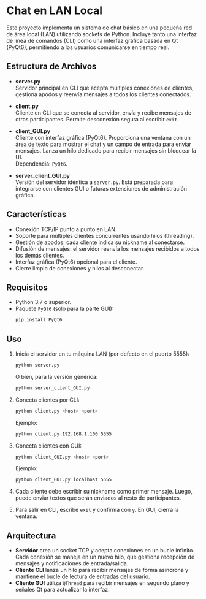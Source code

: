 # Chat en LAN Local

Este proyecto implementa un sistema de chat básico en una pequeña red de área local (LAN) utilizando sockets de Python. Incluye tanto una interfaz de línea de comandos (CLI) como una interfaz gráfica basada en Qt (PyQt6), permitiendo a los usuarios comunicarse en tiempo real.

## Estructura de Archivos

- **server.py**\
  Servidor principal en CLI que acepta múltiples conexiones de clientes, gestiona apodos y reenvía mensajes a todos los clientes conectados.

- **client.py**\
  Cliente en CLI que se conecta al servidor, envía y recibe mensajes de otros participantes. Permite desconexión segura al escribir `exit`.

- **client\_GUI.py**\
  Cliente con interfaz gráfica (PyQt6). Proporciona una ventana con un área de texto para mostrar el chat y un campo de entrada para enviar mensajes. Lanza un hilo dedicado para recibir mensajes sin bloquear la UI.\
  Dependencia: `PyQt6`.

- **server\_client\_GUI.py**\
  Versión del servidor idéntica a `server.py`. Está preparada para integrarse con clientes GUI o futuras extensiones de administración gráfica.

## Características

- Conexión TCP/IP punto a punto en LAN.
- Soporte para múltiples clientes concurrentes usando hilos (threading).
- Gestión de apodos: cada cliente indica su nickname al conectarse.
- Difusión de mensajes: el servidor reenvía los mensajes recibidos a todos los demás clientes.
- Interfaz gráfica (PyQt6) opcional para el cliente.
- Cierre limpio de conexiones y hilos al desconectar.

## Requisitos

- Python 3.7 o superior.
- Paquete `PyQt6` (solo para la parte GUI):
  ```sh
  pip install PyQt6
  ```

## Uso

1. Inicia el servidor en tu máquina LAN (por defecto en el puerto 5555):

   ```sh
   python server.py
   ```

   O bien, para la versión genérica:

   ```sh
   python server_client_GUI.py
   ```

2. Conecta clientes por CLI:

   ```sh
   python client.py <host> <port>
   ```

   Ejemplo:

   ```sh
   python client.py 192.168.1.100 5555
   ```

3. Conecta clientes con GUI:

   ```sh
   python client_GUI.py <host> <port>
   ```

   Ejemplo:

   ```sh
   python client_GUI.py localhost 5555
   ```

4. Cada cliente debe escribir su nickname como primer mensaje. Luego, puede enviar textos que serán enviados al resto de participantes.

5. Para salir en CLI, escribe `exit` y confirma con `y`. En GUI, cierra la ventana.

## Arquitectura

- **Servidor** crea un socket TCP y acepta conexiones en un bucle infinito. Cada conexión se maneja en un nuevo hilo, que gestiona recepción de mensajes y notificaciones de entrada/salida.
- **Cliente CLI** lanza un hilo para recibir mensajes de forma asíncrona y mantiene el bucle de lectura de entradas del usuario.
- **Cliente GUI** utiliza `QThread` para recibir mensajes en segundo plano y señales Qt para actualizar la interfaz.
